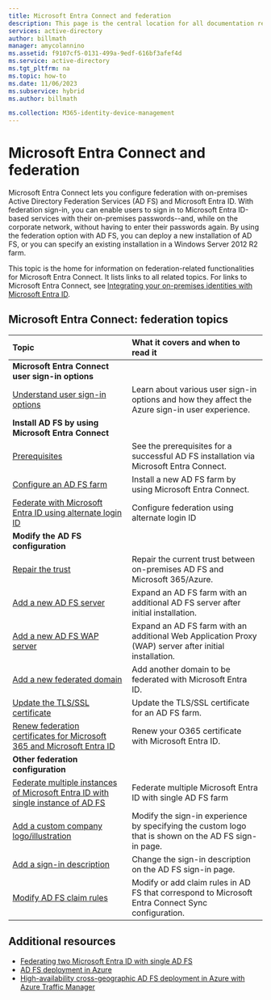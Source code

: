 ```yaml
---
title: Microsoft Entra Connect and federation
description: This page is the central location for all documentation regarding AD FS operations that use Microsoft Entra Connect.
services: active-directory
author: billmath
manager: amycolannino
ms.assetid: f9107cf5-0131-499a-9edf-616bf3afef4d
ms.service: active-directory
ms.tgt_pltfrm: na
ms.topic: how-to
ms.date: 11/06/2023
ms.subservice: hybrid
ms.author: billmath

ms.collection: M365-identity-device-management
---
```

# Microsoft Entra Connect and federation
Microsoft Entra Connect lets you configure federation with on-premises Active Directory Federation Services (AD FS) and Microsoft Entra ID. With federation sign-in, you can enable users to sign in to Microsoft Entra ID-based services with their on-premises passwords--and, while on the corporate network, without having to enter their passwords again. By using the federation option with AD FS, you can deploy a new installation of AD FS, or you can specify an existing installation in a Windows Server 2012 R2 farm.

This topic is the home for information on federation-related functionalities for Microsoft Entra Connect. It lists links to all related topics. For links to Microsoft Entra Connect, see [Integrating your on-premises identities with Microsoft Entra ID](../whatis-hybrid-identity.md).

<a name='azure-ad-connect-federation-topics'></a>

## Microsoft Entra Connect: federation topics
| Topic | What it covers and when to read it |
|:--- |:--- |
| **Microsoft Entra Connect user sign-in options** | |
| [Understand user sign-in options](plan-connect-user-signin.md) |Learn about various user sign-in options and how they affect the Azure sign-in user experience. |
| **Install AD FS by using Microsoft Entra Connect** | |
| [Prerequisites](how-to-connect-install-custom.md#ad-fs-configuration-prerequisites) |See the prerequisites for a successful AD FS installation via Microsoft Entra Connect. |
| [Configure an AD FS farm](how-to-connect-install-custom.md#configuring-federation-with-ad-fs) |Install a new AD FS farm by using Microsoft Entra Connect. |
| [Federate with Microsoft Entra ID using alternate login ID](how-to-connect-fed-management.md#alternateid) | Configure federation using alternate login ID  |
| **Modify the AD FS configuration** | |
| [Repair the trust](how-to-connect-fed-management.md#repairthetrust) |Repair the current trust between on-premises AD FS and Microsoft 365/Azure. |
| [Add a new AD FS server](how-to-connect-fed-management.md#addadfsserver) |Expand an AD FS farm with an additional AD FS server after initial installation. |
| [Add a new AD FS WAP server](how-to-connect-fed-management.md#addwapserver) |Expand an AD FS farm with an additional Web Application Proxy (WAP) server after initial installation. |
| [Add a new federated domain](how-to-connect-fed-management.md#addfeddomain) |Add another domain to be federated with Microsoft Entra ID. |
| [Update the TLS/SSL certificate](how-to-connect-fed-ssl-update.md)| Update the TLS/SSL certificate for an AD FS farm. |
| [Renew federation certificates for Microsoft 365 and Microsoft Entra ID](how-to-connect-fed-o365-certs.md)|Renew your O365 certificate with Microsoft Entra ID.|
| **Other federation configuration** | |
| [Federate multiple instances of Microsoft Entra ID with single instance of AD FS](how-to-connect-fed-single-adfs-multitenant-federation.md) | Federate multiple Microsoft Entra ID with single AD FS farm| 
| [Add a custom company logo/illustration](how-to-connect-fed-management.md#customlogo) |Modify the sign-in experience by specifying the custom logo that is shown on the AD FS sign-in page. |
| [Add a sign-in description](how-to-connect-fed-management.md#addsignindescription) |Change the sign-in description on the AD FS sign-in page. |
| [Modify AD FS claim rules](how-to-connect-fed-management.md#modclaims) |Modify or add claim rules in AD FS that correspond to Microsoft Entra Connect Sync configuration. |


## Additional resources
* [Federating two Microsoft Entra ID with single AD FS](how-to-connect-fed-single-adfs-multitenant-federation.md)
* [AD FS deployment in Azure](/windows-server/identity/ad-fs/deployment/how-to-connect-fed-azure-adfs)
* [High-availability cross-geographic AD FS deployment in Azure with Azure Traffic Manager](/windows-server/identity/ad-fs/deployment/active-directory-adfs-in-azure-with-azure-traffic-manager)
